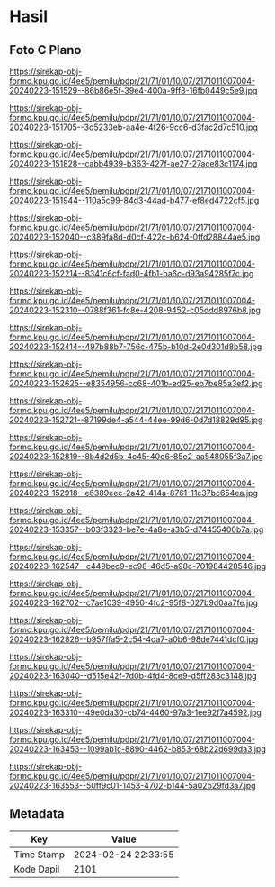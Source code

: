 # Hasil

## Foto C Plano

https://sirekap-obj-formc.kpu.go.id/4ee5/pemilu/pdpr/21/71/01/10/07/2171011007004-20240223-151529--86b86e5f-39e4-400a-9ff8-16fb0449c5e9.jpg

https://sirekap-obj-formc.kpu.go.id/4ee5/pemilu/pdpr/21/71/01/10/07/2171011007004-20240223-151705--3d5233eb-aa4e-4f26-9cc6-d3fac2d7c510.jpg

https://sirekap-obj-formc.kpu.go.id/4ee5/pemilu/pdpr/21/71/01/10/07/2171011007004-20240223-151828--cabb4939-b363-427f-ae27-27ace83c1174.jpg

https://sirekap-obj-formc.kpu.go.id/4ee5/pemilu/pdpr/21/71/01/10/07/2171011007004-20240223-151944--110a5c99-84d3-44ad-b477-ef8ed4722cf5.jpg

https://sirekap-obj-formc.kpu.go.id/4ee5/pemilu/pdpr/21/71/01/10/07/2171011007004-20240223-152040--c389fa8d-d0cf-422c-b624-0ffd28844ae5.jpg

https://sirekap-obj-formc.kpu.go.id/4ee5/pemilu/pdpr/21/71/01/10/07/2171011007004-20240223-152214--8341c6cf-fad0-4fb1-ba6c-d93a94285f7c.jpg

https://sirekap-obj-formc.kpu.go.id/4ee5/pemilu/pdpr/21/71/01/10/07/2171011007004-20240223-152310--0788f361-fc8e-4208-9452-c05ddd8976b8.jpg

https://sirekap-obj-formc.kpu.go.id/4ee5/pemilu/pdpr/21/71/01/10/07/2171011007004-20240223-152414--497b88b7-756c-475b-b10d-2e0d301d8b58.jpg

https://sirekap-obj-formc.kpu.go.id/4ee5/pemilu/pdpr/21/71/01/10/07/2171011007004-20240223-152625--e8354956-cc68-401b-ad25-eb7be85a3ef2.jpg

https://sirekap-obj-formc.kpu.go.id/4ee5/pemilu/pdpr/21/71/01/10/07/2171011007004-20240223-152721--87199de4-a544-44ee-99d6-0d7d18829d95.jpg

https://sirekap-obj-formc.kpu.go.id/4ee5/pemilu/pdpr/21/71/01/10/07/2171011007004-20240223-152819--8b4d2d5b-4c45-40d6-85e2-aa548055f3a7.jpg

https://sirekap-obj-formc.kpu.go.id/4ee5/pemilu/pdpr/21/71/01/10/07/2171011007004-20240223-152918--e6389eec-2a42-414a-8761-11c37bc654ea.jpg

https://sirekap-obj-formc.kpu.go.id/4ee5/pemilu/pdpr/21/71/01/10/07/2171011007004-20240223-153357--b03f3323-be7e-4a8e-a3b5-d74455400b7a.jpg

https://sirekap-obj-formc.kpu.go.id/4ee5/pemilu/pdpr/21/71/01/10/07/2171011007004-20240223-162547--c449bec9-ec98-46d5-a98c-701984428546.jpg

https://sirekap-obj-formc.kpu.go.id/4ee5/pemilu/pdpr/21/71/01/10/07/2171011007004-20240223-162702--c7ae1039-4950-4fc2-95f8-027b9d0aa7fe.jpg

https://sirekap-obj-formc.kpu.go.id/4ee5/pemilu/pdpr/21/71/01/10/07/2171011007004-20240223-162826--b957ffa5-2c54-4da7-a0b6-98de7441dcf0.jpg

https://sirekap-obj-formc.kpu.go.id/4ee5/pemilu/pdpr/21/71/01/10/07/2171011007004-20240223-163040--d515e42f-7d0b-4fd4-8ce9-d5ff283c3148.jpg

https://sirekap-obj-formc.kpu.go.id/4ee5/pemilu/pdpr/21/71/01/10/07/2171011007004-20240223-163310--49e0da30-cb74-4460-97a3-1ee92f7a4592.jpg

https://sirekap-obj-formc.kpu.go.id/4ee5/pemilu/pdpr/21/71/01/10/07/2171011007004-20240223-163453--1099ab1c-8890-4462-b853-68b22d699da3.jpg

https://sirekap-obj-formc.kpu.go.id/4ee5/pemilu/pdpr/21/71/01/10/07/2171011007004-20240223-163553--50ff9c01-1453-4702-b144-5a02b29fd3a7.jpg


## Metadata

| Key        | Value               |
| ---------- | ------------------- |
| Time Stamp | 2024-02-24 22:33:55 |
| Kode Dapil | 2101                |



